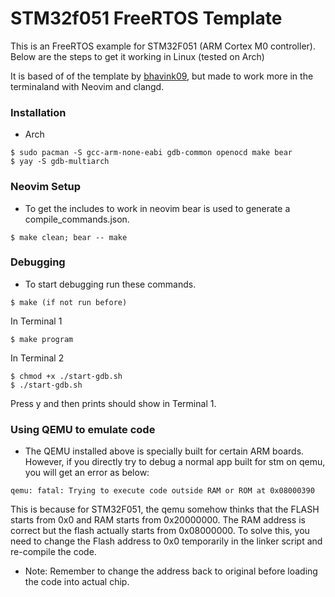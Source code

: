 # STM32f051 FreeRTOS Template
This is an FreeRTOS example for STM32F051 (ARM Cortex M0 controller). Below are the steps to get it working in Linux (tested on Arch)

It is based of of the template by [bhavink09](https://github.com/bhavink09/stm32f051_template/tree/master), but made to work more in the terminaland with Neovim and clangd.



### Installation
* Arch
``` sh1
$ sudo pacman -S gcc-arm-none-eabi gdb-common openocd make bear
$ yay -S gdb-multiarch
```

### Neovim Setup
* To get the includes to work in neovim bear is used to generate a compile_commands.json.
``` sh2
$ make clean; bear -- make
```

### Debugging
* To start debugging run these commands.
``` sh3
$ make (if not run before)
```

In Terminal 1
``` sh4
$ make program
```

In Terminal 2
``` sh5
$ chmod +x ./start-gdb.sh
$ ./start-gdb.sh
```

Press y and then prints should show in Terminal 1.


### Using QEMU to emulate code
* The QEMU installed above is specially built for certain ARM boards. However, if you directly try to debug a normal app built for stm on qemu, you will get an error as below:
``` sh7
qemu: fatal: Trying to execute code outside RAM or ROM at 0x08000390
```
This is because for STM32F051, the qemu somehow thinks that the FLASH starts from 0x0 and RAM starts from 0x20000000. The RAM address is correct but the flash actually starts from 0x08000000. To solve this, you need to change the Flash address to 0x0 temporarily in the linker script and re-compile the code.
* Note: Remember to change the address back to original before loading the code into actual chip.
